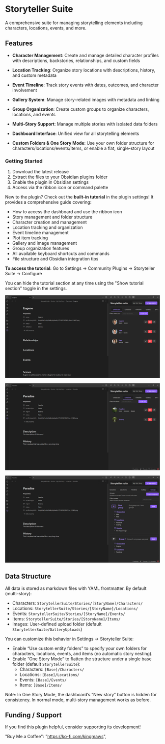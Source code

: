 # Storyteller Suite

A comprehensive suite for managing storytelling elements including characters, locations, events, and more.

## Features

- **Character Management**: Create and manage detailed character profiles with descriptions, backstories, relationships, and custom fields

- **Location Tracking**: Organize story locations with descriptions, history, and custom metadata

- **Event Timeline**: Track story events with dates, outcomes, and character involvement

- **Gallery System**: Manage story-related images with metadata and linking

- **Group Organization**: Create custom groups to organize characters, locations, and events

- **Multi-Story Support**: Manage multiple stories with isolated data folders

- **Dashboard Interface**: Unified view for all storytelling elements

- **Custom Folders & One Story Mode**: Use your own folder structure for characters/locations/events/items, or enable a flat, single-story layout

### Getting Started

1. Download the latest release
2. Extract the files to your Obsidian plugins folder
3. Enable the plugin in Obsidian settings
4. Access via the ribbon icon or command palette

New to the plugin? Check out the **built-in tutorial** in the plugin settings! It provides a comprehensive guide covering:

- How to access the dashboard and use the ribbon icon
- Story management and folder structure
- Character creation and management
- Location tracking and organization  
- Event timeline management
- Plot item tracking
- Gallery and image management
- Group organization features
- All available keyboard shortcuts and commands
- File structure and Obsidian integration tips

**To access the tutorial:** Go to Settings → Community Plugins → Storyteller Suite → Configure

You can hide the tutorial section at any time using the "Show tutorial section" toggle in the settings.


![Screenshot 1](https://raw.githubusercontent.com/SamW7140/obsidian-storyteller-suite/master/screenshots/Screenshot1.png)

![Screenshot 2](https://raw.githubusercontent.com/SamW7140/obsidian-storyteller-suite/master/screenshots/Screenshot2.png)

![Screenshot 3](https://raw.githubusercontent.com/SamW7140/obsidian-storyteller-suite/master/screenshots/Screenshot3.png)

## Data Structure

All data is stored as markdown files with YAML frontmatter. By default (multi-story):

- Characters: `StorytellerSuite/Stories/[StoryName]/Characters/`
- Locations: `StorytellerSuite/Stories/[StoryName]/Locations/`
- Events: `StorytellerSuite/Stories/[StoryName]/Events/`
- Items: `StorytellerSuite/Stories/[StoryName]/Items/`
- Images: User-defined upload folder (default `StorytellerSuite/GalleryUploads`)

You can customize this behavior in Settings → Storyteller Suite:

- Enable “Use custom entity folders” to specify your own folders for characters, locations, events, and items (no automatic story nesting).
- Enable “One Story Mode” to flatten the structure under a single base folder (default `StorytellerSuite`):
  - Characters: `[Base]/Characters/`
  - Locations: `[Base]/Locations/`
  - Events: `[Base]/Events/`
  - Items: `[Base]/Items/`

Note: In One Story Mode, the dashboard’s “New story” button is hidden for consistency. In normal mode, multi-story management works as before.


## Funding / Support

If you find this plugin helpful, consider supporting its development!

"Buy Me a Coffee": "https://ko-fi.com/kingmaws",

